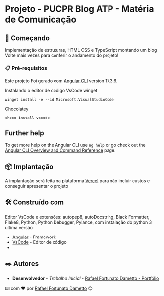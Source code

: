 # Projeto - PUCPR Blog ATP - Matéria de Comunicação

## 🚀 Começando

Implementação de estruturas, HTML CSS e TypeScript montando um blog
Volte mais vezes para conferir o andamento do projeto!

### 📋 Pré-requisitos

Este projeto Foi gerado com [Angular CLI](https://github.com/angular/angular-cli) version 17.3.6.

Instalando o editor de código VsCode
winget

```
winget install -e --id Microsoft.VisualStudioCode
```

Chocolatey

```
choco install vscode
```

## Further help

To get more help on the Angular CLI use `ng help` or go check out the [Angular CLI Overview and Command Reference](https://angular.io/cli) page.

## 📦 Implantação

A implantação será feita na plataforma [Vercel](https://vercel.com/) para não incluir custos e conseguir apresentar o projeto

## 🛠️ Construído com

Editor VsCode e extensões: autopep8, autoDocstring, Black Formatter, Flake8, Python, Python Debugger, Pylance, com instalação do python 3 ultima versão

- [Angular](https://angular.dev/) - Framework
- [VsCode](https://code.visualstudio.com/download) - Editor de código
-

## ✒️ Autores

- **Desenvolvedor** - _Trabalho Inicial_ - [Rafael Fortunato Dametto - Portfólio](https://portifolio-rafael-chi.vercel.app/)

⌨️ com ❤️ por [Rafael Fortunato Dametto](https://github.com/Caco0) 😊
